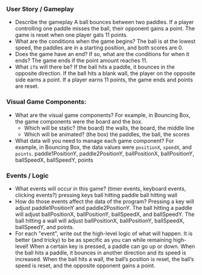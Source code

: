 ### User Story / Gameplay
- Describe the gameplay
    A ball bounces between two paddles. If a player controlling one paddle misses the ball, their opponent gains a point. The game is reset when one player gats 11 points.
- What are the conditions when the game begins? 
    The ball is at the lowest speed, the paddles are in a starting position, and both scores are 0.
- Does the game have an end? If so, what are the conditions for when it ends?
    The game ends if the point amount reaches 11.
- What `if`s will there be?
    If the ball hits a paddle, it bounces in the opposite direction.
    If the ball hits a blank wall, the player on the opposite side earns a point.
    If a player earns 11 points, the game ends and points are reset.


### Visual Game Components:
- What are the visual game components? For example, in Bouncing Box, the game components were the board and the box.
  - Which will be static? (the board)
        the walls, the board, the middle line
  - Which will be animated? (the box)
        the paddles, the ball, the scores
- What data will you need to manage each game component? For example, in Bouncing Box, the data values were `positionX`, `speedX`, and `points`.
    paddle1PositionY, paddle2PositionY, ballPositionX, ballPositionY, ballSpeedX, ballSpeedY, points

### Events / Logic 
- What events will occur in this game? (timer events, keyboard events, clicking events?)
    pressing keys
    ball hitting paddle
    ball hitting wall
- How do those events affect the data of the program?
    Pressing a key will adjust paddle1PositionY and paddle2PositionY.
    The ball hitting a paddle will adjust ballPositionX, ballPositionY, ballSpeedX, and ballSpeedY.
    The ball hitting a wall will adjust ballPositionX, ballPositionY, ballSpeedX, ballSpeedY, and points.
- For each "event", write out the high-level logic of what will happen. It is better (and tricky) to be as specific as you can while remaining high-level!
    When a certain key is pressed, a paddle can go up or down.
    When the ball hits a paddle, it bounces in another direction and its speed is increased.
    When the ball hits a wall, the ball’s position is reset, the ball’s speed is reset, and the opposite opponent gains a point.
